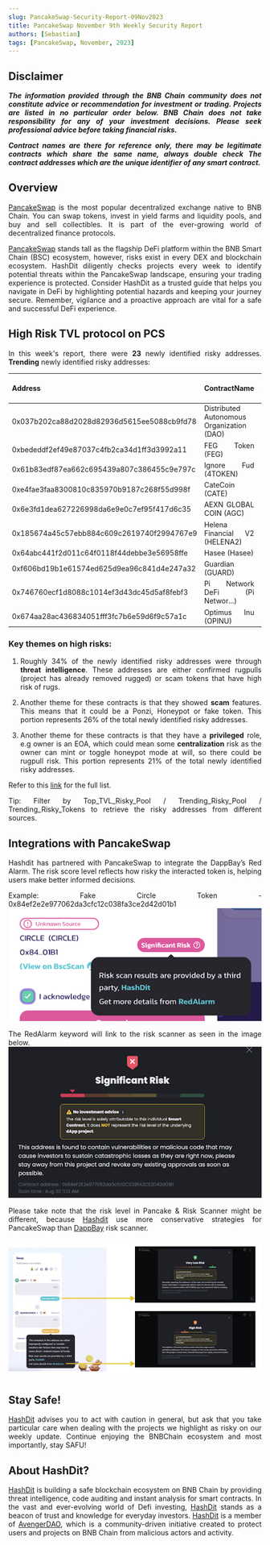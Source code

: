 ```yaml
---
slug: PancakeSwap-Security-Report-09Nov2023
title: PancakeSwap November 9th Weekly Security Report
authors: [Sebastian]
tags: [PancakeSwap, November, 2023]
---
```

<div align="justify">

## Disclaimer 


***The information provided through the BNB Chain community does not constitute advice or recommendation for investment or trading. Projects are listed in no particular order below. BNB Chain does not take responsibility for any of your investment decisions. Please seek professional advice before taking financial risks.***

***Contract names are there for reference only, there may be legitimate contracts which share the same name, always double check The contract addresses which are the unique identifier of any smart contract.***

## Overview
[PancakeSwap](https://pancakeswap.finance/) is the most popular decentralized exchange native to BNB Chain. You can swap tokens, invest in yield farms and liquidity pools, and buy and sell collectibles. It is part of the ever-growing world of decentralized finance protocols. 

[PancakeSwap](https://pancakeswap.finance/) stands tall as the flagship DeFi platform within the BNB Smart Chain (BSC) ecosystem, however, risks exist in every DEX and blockchain ecosystem. HashDit diligently checks projects every week to identify potential threats within the PancakeSwap landscape, ensuring your trading experience is protected. Consider HashDit as a trusted guide that helps you navigate in DeFi by highlighting potential hazards and keeping your journey secure. Remember, vigilance and a proactive approach are vital for a safe and successful DeFi experience.

## High Risk TVL protocol on PCS

In this week's report, there were **23** newly identified risky addresses.
**Trending** newly identified risky addresses: 

| Address      | 	ContractName |	Weekly Active Transactions |
| ----------- | 	----------- |	----------- |
|0x037b202ca88d2028d82936d5615ee5088cb9fd78|	Distributed Autonomous Organization (DAO)|	2182|
|0xbededdf2ef49e87037c4fb2ca34d1ff3d3992a11|	FEG Token (FEG)|	985|
|0x61b83edf87ea662c695439a807c386455c9e797c|	Ignore Fud (4TOKEN)|	402|
|0xe4fae3faa8300810c835970b9187c268f55d998f|	CateCoin (CATE)|	390|
|0x6e3fd1dea627226998da6e9e0c7ef95f417d6c35|	AEXN GLOBAL COIN (AGC)|	374|
|0x185674a45c57ebb884c609c2619740f2994767e9|	Helena Financial V2 (HELENA2)|	29|
|0x64abc441f2d011c64f0118f44debbe3e56958ffe|	Hasee (Hasee)|	24|
|0xf606bd19b1e61574ed625d9ea96c841d4e247a32|	Guardian (GUARD)|	23|
|0x746760ecf1d8088c1014ef3d43dc45d5af8febf3|	Pi Network DeFi (Pi Networ...)|	16|
|0x674aa28ac436834051fff3fc7b6e59d6f9c57a1c|	Optimus Inu (OPINU)|	12|

### Key themes on high risks:

1. Roughly 34% of the newly identified risky addresses were through **threat intelligence**. These addresses are either confirmed rugpulls (project has already removed rugged) or scam tokens that have high risk of rugs. 

2. Another theme for these contracts is that they showed **scam** features. This means that it could be a Ponzi, Honeypot or fake token. This portion represents 26% of the total newly identified risky addresses.

3. Another theme for these contracts is that they have a **privileged** role, e.g owner is an EOA, which could mean some **centralization** risk as the owner can mint or toggle honeypot mode at will, so there could be rugpull risk. This portion represents 21% of the total newly identified risky addresses. 

Refer to this [link](https://github.com/hashdit/hashdit/blob/main/gitbook_source_code/data/11092023_most_popular_risky_address.csv) for the full list.

Tip: Filter by Top_TVL_Risky_Pool / Trending_Risky_Pool / Trending_Risky_Tokens to retrieve the risky addresses from different sources.

## Integrations with PancakeSwap
Hashdit has partnered with PancakeSwap to integrate the DappBay’s Red Alarm. The risk score level reflects how risky the interacted token is, helping users make better informed decisions.


Example: Fake Circle Token - 0x84ef2e2e977062da3cfc12c038fa3ce2d42d01b1
![IMG-1](../2023-08-31/1.png)

The RedAlarm keyword will link to the risk scanner as seen in the image below.
![IMG-2](../2023-08-31/2.png)

Please take note that the risk level in Pancake & Risk Scanner might be different, because [Hashdit](https://www.hashdit.io/en) use more conservative strategies for PancakeSwap than [DappBay](https://dappbay.bnbchain.org/) risk scanner.

![IMG-3](../2023-08-31/3.jpeg)

## Stay Safe!
[HashDit](https://www.hashdit.io/en) advises you to act with caution in general, but ask that you take particular care when dealing with the projects we highlight as risky on our weekly update. Continue enjoying the BNBChain ecosystem and most importantly, stay SAFU!

## About HashDit?
[HashDit](https://www.hashdit.io/en) is building a safe blockchain ecosystem on BNB Chain by providing threat intelligence, code auditing and instant analysis for smart contracts. In the vast and ever-evolving world of Defi investing, [HashDit](https://www.hashdit.io/en) stands as a beacon of trust and knowledge for everyday investors.  [HashDit](https://www.hashdit.io/en) is a member of [AvengerDAO](https://www.bnbchain.org/en/blog/introducing-avengerdao-the-security-initiative-protecting-users-from-malicious-actors/), which is a community-driven initiative created to protect users and projects on BNB Chain from malicious actors and activity.

</div>